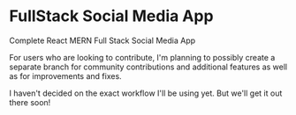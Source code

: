# FullStack Social Media App

Complete React MERN Full Stack Social Media App

For users who are looking to contribute, I'm planning to possibly create a separate branch for community contributions and additional features as well as for improvements and fixes.

I haven't decided on the exact workflow I'll be using yet. But we'll get it out there soon!
